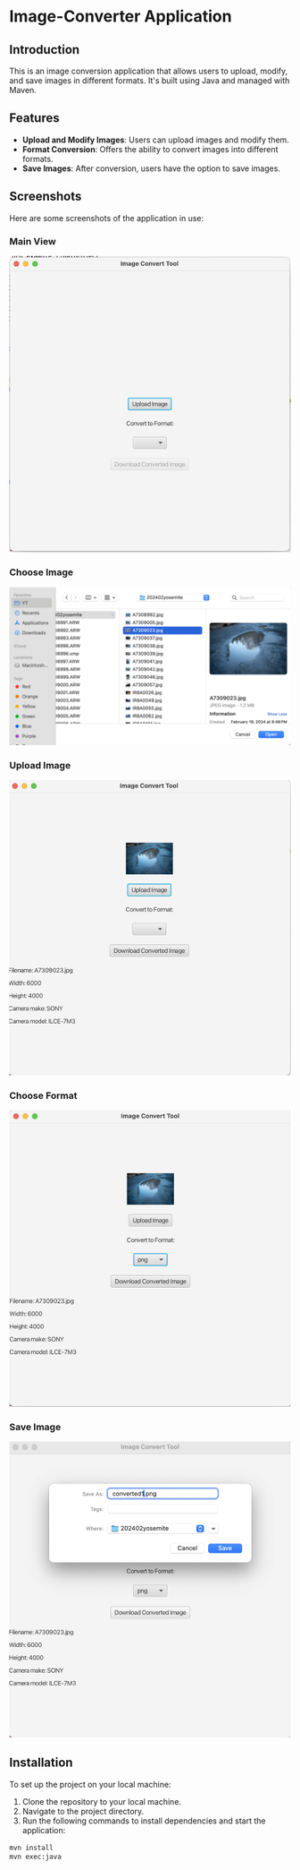 # Image-Converter Application

## Introduction

This is an image conversion application that allows users to upload, modify, and save images in different formats. It's built using Java and managed with Maven.

## Features

- **Upload and Modify Images**: Users can upload images and modify them.
- **Format Conversion**: Offers the ability to convert images into different formats.
- **Save Images**: After conversion, users have the option to save images.

## Screenshots

Here are some screenshots of the application in use:

### Main View
![Main View](TestScreenShots/1.%20MainView.jpg)

### Choose Image
![Choose Image](TestScreenShots/2.%20ChooseImage.jpg)

### Upload Image
![Upload Image](TestScreenShots/3.%20UploadImage.jpg)

### Choose Format
![Choose Format](TestScreenShots/4.%20ChooseFormat.jpg)

### Save Image
![Save Image](TestScreenShots/5.%20SaveImage.jpg)

## Installation

To set up the project on your local machine:

1. Clone the repository to your local machine.
2. Navigate to the project directory.
3. Run the following commands to install dependencies and start the application:

```bash
mvn install
mvn exec:java
